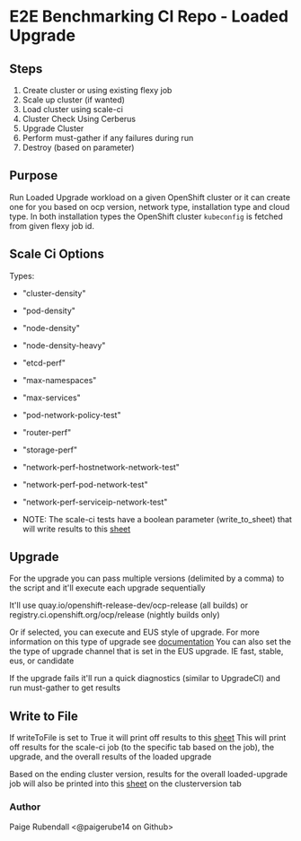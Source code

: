 # E2E Benchmarking CI Repo - Loaded Upgrade

## Steps
1. Create cluster or using existing flexy job
2. Scale up cluster (if wanted)
3. Load cluster using scale-ci
4. Cluster Check Using Cerberus
5. Upgrade Cluster 
6. Perform must-gather if any failures during run
7. Destroy (based on parameter)

## Purpose
Run Loaded Upgrade workload on a given OpenShift cluster or it can create one for you based on ocp version, network type, installation type and cloud type. 
In both installation types the OpenShift cluster `kubeconfig` is fetched from given flexy job id.


## Scale Ci Options
Types: 
* "cluster-density"
* "pod-density"
* "node-density"
* "node-density-heavy"
* "etcd-perf"
* "max-namespaces"
* "max-services"
* "pod-network-policy-test"
* "router-perf"
* "storage-perf"
* "network-perf-hostnetwork-network-test"
* "network-perf-pod-network-test"
* "network-perf-serviceip-network-test"


* NOTE: The scale-ci tests have a boolean parameter (write_to_sheet) that will write results to this [sheet](https://docs.google.com/spreadsheets/d/1uiKGYQyZ7jxchZRU77lsINpa23HhrFWjphsqGjTD-u4/edit?usp=sharing) 

## Upgrade

For the upgrade you can pass multiple versions (delimited by a comma) to the script and it'll execute each upgrade sequentially


It'll use quay.io/openshift-release-dev/ocp-release (all builds) or registry.ci.openshift.org/ocp/release (nightly builds only)

Or if selected, you can execute and EUS style of upgrade. For more information on this type of upgrade see [documentation](https://docs.openshift.com/container-platform/4.9/updating/preparing-eus-eus-upgrade.html)
You can also set the the type of upgrade channel that is set in the EUS upgrade. IE fast, stable, eus, or candidate 

If the upgrade fails it'll run a quick diagnostics (similar to UpgradeCI) and run must-gather to get results



## Write to File

If writeToFile is set to True it will print off results to this [sheet](https://docs.google.com/spreadsheets/d/1uiKGYQyZ7jxchZRU77lsINpa23HhrFWjphsqGjTD-u4/edit?usp=sharing) 
This will print off results for the scale-ci job (to the specific tab based on the job), the upgrade, and the overall results of the loaded upgrade 

Based on the ending cluster version, results for the overall loaded-upgrade job will also be printed into this [sheet](https://docs.google.com/spreadsheets/d/1yqQxAxLcYEF-VHlQ_KDLs8NOFsRLb4R8V2UM9VFaRBI/edit?ouid=100476695391511856299&usp=sheets_home&ths=true) on the clusterversion tab  


### Author
Paige Rubendall <@paigerube14 on Github>

